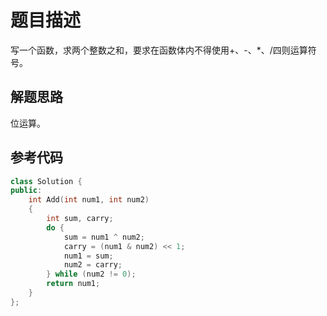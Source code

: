 # 题目描述

写一个函数，求两个整数之和，要求在函数体内不得使用+、-、*、/四则运算符号。

## 解题思路

位运算。

## 参考代码

```cpp
class Solution {
public:
    int Add(int num1, int num2)
    {
        int sum, carry;
        do {
            sum = num1 ^ num2;
            carry = (num1 & num2) << 1;
            num1 = sum;
            num2 = carry;
        } while (num2 != 0);
        return num1;
    }
};
```

